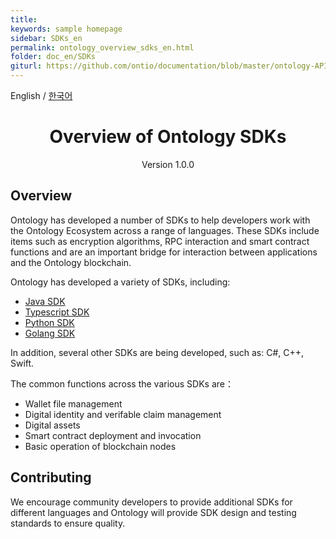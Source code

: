 ```yaml
---
title:
keywords: sample homepage
sidebar: SDKs_en
permalink: ontology_overview_sdks_en.html
folder: doc_en/SDKs
giturl: https://github.com/ontio/documentation/blob/master/ontology-API/ontology_overview_sdks_en.md
---
```




English / [한국어](./ontology_overview_sdks_ko.html)

<h1 align="center">Overview of Ontology SDKs</h1>
<p align="center" class="version">Version 1.0.0 </p>

## Overview

Ontology has developed a number of SDKs to help developers work with the Ontology Ecosystem across a range of languages.  These SDKs include items such as encryption algorithms, RPC interaction and smart contract functions and are an important bridge for interaction between applications and the Ontology blockchain.

Ontology has developed a variety of SDKs, including:

* [Java SDK](https://github.com/ontio/ontology-java-sdk)
* [Typescript SDK](https://github.com/ontio/ontology-ts-sdk)
* [Python SDK](https://github.com/ontio/ontology-python-sdk) 
* [Golang SDK](https://github.com/ontio/ontology-go-sdk)

In addition, several other SDKs are being developed, such as: C#, C++, Swift.

The common functions across the various SDKs are：

* Wallet file management
* Digital identity and verifable claim management
* Digital assets
* Smart contract deployment and invocation
* Basic operation of blockchain nodes <p>

## Contributing

We encourage community developers to provide additional SDKs for different languages and Ontology will provide SDK design and testing standards to ensure quality.
